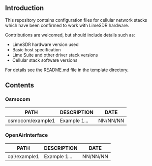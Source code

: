 ## Introduction

This repository contains configuration files for cellular network stacks which have been confirmed to work with LimeSDR hardware.

Contributions are welcomed, but should include details such as:

* LimeSDR hardware version used
* Basic host specification 
* Lime Suite and other driver stack versions
* Cellular stack software versions

For details see the README.md file in the template directory.

## Contents

### Osmocom

PATH                  | DESCRIPTION                                      | DATE     |
----------------------|--------------------------------------------------|----------|
osmocom/example1      | Example 1...                                     | NN/NN/NN |

### OpenAirInterface


PATH                  | DESCRIPTION                                      | DATE     |
----------------------|--------------------------------------------------|----------|
oai/example1          | Example 1...                                     | NN/NN/NN |
